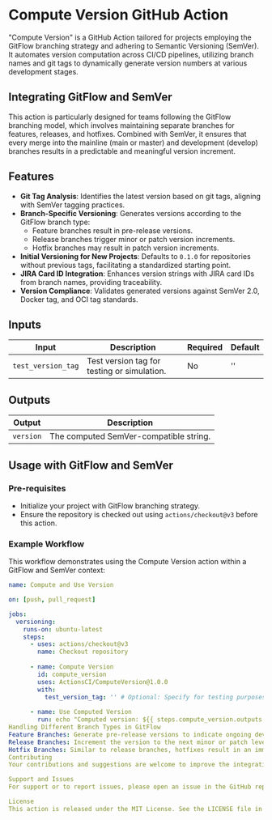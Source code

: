 # Compute Version GitHub Action

"Compute Version" is a GitHub Action tailored for projects employing the GitFlow branching strategy and adhering to Semantic Versioning (SemVer). It automates version computation across CI/CD pipelines, utilizing branch names and git tags to dynamically generate version numbers at various development stages.

## Integrating GitFlow and SemVer

This action is particularly designed for teams following the GitFlow branching model, which involves maintaining separate branches for features, releases, and hotfixes. Combined with SemVer, it ensures that every merge into the mainline (main or master) and development (develop) branches results in a predictable and meaningful version increment.

## Features

- **Git Tag Analysis**: Identifies the latest version based on git tags, aligning with SemVer tagging practices.
- **Branch-Specific Versioning**: Generates versions according to the GitFlow branch type:
  - Feature branches result in pre-release versions.
  - Release branches trigger minor or patch version increments.
  - Hotfix branches may result in patch version increments.
- **Initial Versioning for New Projects**: Defaults to `0.1.0` for repositories without previous tags, facilitating a standardized starting point.
- **JIRA Card ID Integration**: Enhances version strings with JIRA card IDs from branch names, providing traceability.
- **Version Compliance**: Validates generated versions against SemVer 2.0, Docker tag, and OCI tag standards.

## Inputs

| Input              | Description                                        | Required | Default |
|--------------------|----------------------------------------------------|----------|---------|
| `test_version_tag` | Test version tag for testing or simulation.        | No       | ''      |

## Outputs

| Output    | Description                             |
|-----------|-----------------------------------------|
| `version` | The computed SemVer-compatible string.  |

## Usage with GitFlow and SemVer

### Pre-requisites

- Initialize your project with GitFlow branching strategy.
- Ensure the repository is checked out using `actions/checkout@v3` before this action.

### Example Workflow

This workflow demonstrates using the Compute Version action within a GitFlow and SemVer context:

```yaml
name: Compute and Use Version

on: [push, pull_request]

jobs:
  versioning:
    runs-on: ubuntu-latest
    steps:
      - uses: actions/checkout@v3
        name: Checkout repository
      
      - name: Compute Version
        id: compute_version
        uses: ActionsCI/ComputeVersion@1.0.0
        with:
          test_version_tag: '' # Optional: Specify for testing purposes
        
      - name: Use Computed Version
        run: echo "Computed version: ${{ steps.compute_version.outputs.version }}"
Handling Different Branch Types in GitFlow
Feature Branches: Generate pre-release versions to indicate ongoing development.
Release Branches: Increment the version to the next minor or patch level, preparing for a stable release.
Hotfix Branches: Similar to release branches, hotfixes result in an immediate patch version increment to address urgent issues.
Contributing
Your contributions and suggestions are welcome to improve the integration and functionality of "Compute Version" within GitFlow and SemVer practices.

Support and Issues
For support or to report issues, please open an issue in the GitHub repository's issue tracker.

License
This action is released under the MIT License. See the LICENSE file in the repository for more details.




